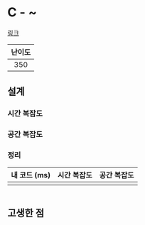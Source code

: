 # C - ~

[링크](https://atcoder.jp/contests/abc406/tasks/abc406_c)

| 난이도 |
| :----: |
|  350   |

## 설계

### 시간 복잡도

### 공간 복잡도

### 정리

| 내 코드 (ms) | 시간 복잡도 | 공간 복잡도 |
| :----------: | :---------: | :---------: |
|              |             |             |

```cpp

```

## 고생한 점
